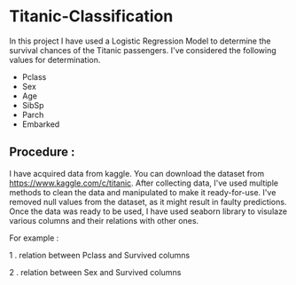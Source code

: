 # Titanic-Classification
In this project I have used a Logistic Regression Model to determine the survival chances of the Titanic passengers. I've considered the following values for determination.

* Pclass
* Sex
* Age
* SibSp
* Parch
* Embarked

## Procedure :

I have acquired data from kaggle. You can download the dataset from <https://www.kaggle.com/c/titanic>. After collecting data, I've used multiple methods to clean the data and manipulated to make it ready-for-use. I've removed null values from the dataset, as it might result in faulty predictions. Once the data was ready to be used, I have used seaborn library to visulaze various columns and their relations with other ones. 

For example : 

1 . relation between Pclass and Survived columns 

2 . relation between Sex and Survived columns 
